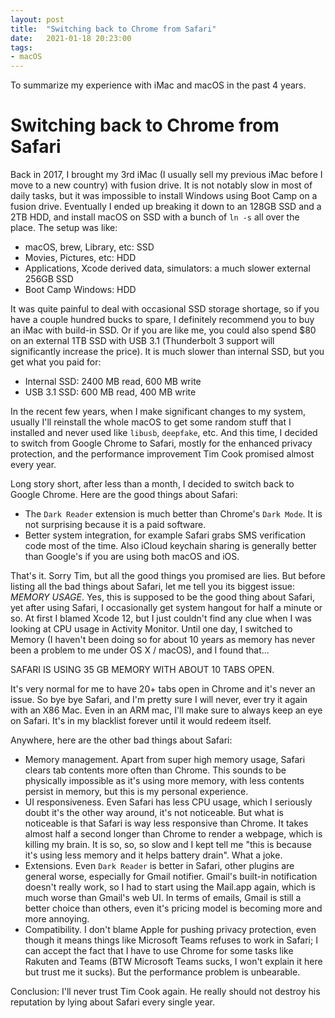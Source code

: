 ```yaml
---
layout: post
title:  "Switching back to Chrome from Safari"
date:   2021-01-18 20:23:00
tags:
- macOS
---
```


To summarize my experience with iMac and macOS in the past 4 years.

# Switching back to Chrome from Safari

Back in 2017, I brought my 3rd iMac (I usually sell my previous iMac before I move to a new country) with fusion drive. It is not notably slow in most of daily tasks, but it was impossible to install Windows using Boot Camp on a fusion drive. Eventually I ended up breaking it down to an 128GB SSD and a 2TB HDD, and install macOS on SSD with a bunch of `ln -s` all over the place. The setup was like:

- macOS, brew, Library, etc: SSD
- Movies, Pictures, etc: HDD
- Applications, Xcode derived data, simulators: a much slower external 256GB SSD
- Boot Camp Windows: HDD

It was quite painful to deal with occasional SSD storage shortage, so if you have a couple hundred bucks to spare, I definitely recommend you to buy an iMac with build-in SSD. Or if you are like me, you could also spend $80 on an external 1TB SSD with USB 3.1 (Thunderbolt 3 support will significantly increase the price). It is much slower than internal SSD, but you get what you paid for:

- Internal SSD: 2400 MB read, 600 MB write
- USB 3.1 SSD: 600 MB read, 400 MB write

In the recent few years, when I make significant changes to my system, usually I'll reinstall the whole macOS to get some random stuff that I installed and never used like `libusb`, `deepfake`, etc. And this time, I decided to switch from Google Chrome to Safari, mostly for the enhanced privacy protection, and the performance improvement Tim Cook promised almost every year.

Long story short, after less than a month, I decided to switch back to Google Chrome. Here are the good things about Safari:

- The `Dark Reader` extension is much better than Chrome's `Dark Mode`. It is not surprising because it is a paid software.
- Better system integration, for example Safari grabs SMS verification code most of the time. Also iCloud keychain sharing is generally better than Google's if you are using both macOS and iOS.

That's it. Sorry Tim, but all the good things you promised are lies. But before listing all the bad things about Safari, let me tell you its biggest issue: *MEMORY USAGE*. Yes, this is supposed to be the good thing about Safari, yet after using Safari, I occasionally get system hangout for half a minute or so. At first I blamed Xcode 12, but I just couldn't find any clue when I was looking at CPU usage in Activity Monitor. Until one day, I switched to Memory (I haven't been doing so for about 10 years as memory has never been a problem to me under OS X / macOS), and I found that...

SAFARI IS USING 35 GB MEMORY WITH ABOUT 10 TABS OPEN.

It's very normal for me to have 20+ tabs open in Chrome and it's never an issue. So bye bye Safari, and I'm pretty sure I will never, ever try it again with an X86 Mac. Even in an ARM mac, I'll make sure to always keep an eye on Safari. It's in my blacklist forever until it would redeem itself.

Anywhere, here are the other bad things about Safari:

- Memory management. Apart from super high memory usage, Safari clears tab contents more often than Chrome. This sounds to be physically impossible as it's using more memory, with less contents persist in memory, but this is my personal experience.
- UI responsiveness. Even Safari has less CPU usage, which I seriously doubt it's the other way around, it's not noticeable. But what is noticeable is that Safari is way less responsive than Chrome. It takes almost half a second longer than Chrome to render a webpage, which is killing my brain. It is so, so, so slow and I kept tell me "this is because it's using less memory and it helps battery drain". What a joke.
- Extensions. Even `Dark Reader` is better in Safari, other plugins are general worse, especially for Gmail notifier. Gmail's built-in notification doesn't really work, so I had to start using the Mail.app again, which is much worse than Gmail's web UI. In terms of emails, Gmail is still a better choice than others, even it's pricing model is becoming more and more annoying.
- Compatibility. I don't blame Apple for pushing privacy protection, even though it means things like Microsoft Teams refuses to work in Safari; I can accept the fact that I have to use Chrome for some tasks like Rakuten and Teams (BTW Microsoft Teams sucks, I won't explain it here but trust me it sucks). But the performance problem is unbearable.

Conclusion: I'll never trust Tim Cook again. He really should not destroy his reputation by lying about Safari every single year.
